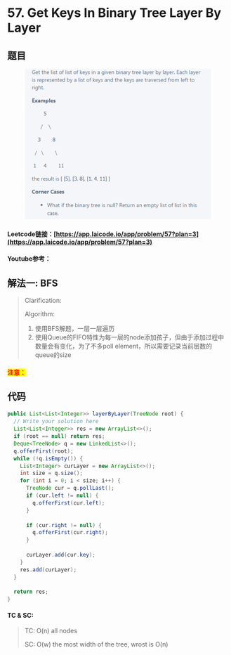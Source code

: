 # 57. Get Keys In Binary Tree Layer By Layer

## 题目

<figure><img src="../../.gitbook/assets/image (5) (2).png" alt=""><figcaption></figcaption></figure>

#### Leetcode链接：[https://app.laicode.io/app/problem/57?plan=3](https://app.laicode.io/app/problem/57?plan=3)

#### Youtube参考：

## 解法一: BFS

> Clarification:&#x20;
>
> Algorithm:&#x20;
>
> 1. 使用BFS解题，一层一层遍历
> 2. 使用Queue的FIFO特性为每一层的node添加孩子，但由于添加过程中数量会有变化，为了不多poll element，所以需要记录当前层数的queue的size

#### <mark style="color:red;">注意：</mark>

## 代码

```java
public List<List<Integer>> layerByLayer(TreeNode root) {
  // Write your solution here
  List<List<Integer>> res = new ArrayList<>();
  if (root == null) return res;
  Deque<TreeNode> q = new LinkedList<>();
  q.offerFirst(root);
  while (!q.isEmpty()) {
    List<Integer> curLayer = new ArrayList<>();
    int size = q.size();
    for (int i = 0; i < size; i++) {
      TreeNode cur = q.pollLast();
      if (cur.left != null) {
        q.offerFirst(cur.left);
      }

      if (cur.right != null) {
        q.offerFirst(cur.right);
      }

      curLayer.add(cur.key);
    }
    res.add(curLayer);
  }

  return res;
}
```

#### TC & SC:&#x20;

> TC: O(n) all nodes
>
> SC: O(w) the most width of the tree, wrost is O(n)
